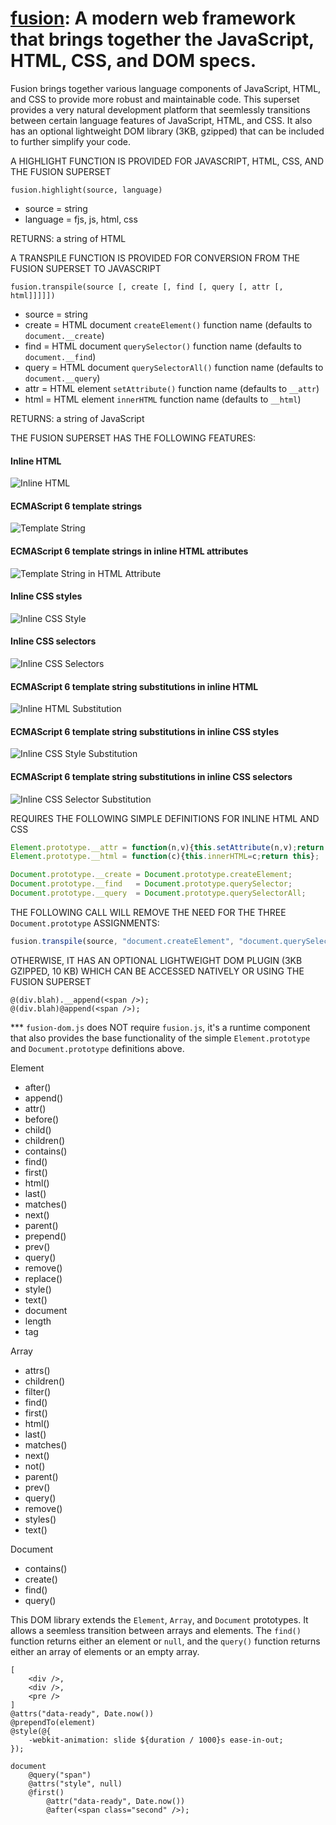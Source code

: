 # [fusion](http://www.fusionlang.org/): A modern web framework that brings together the JavaScript, HTML, CSS, and DOM specs.

Fusion brings together various language components of JavaScript, HTML, and CSS to provide more robust and maintainable code.
This superset provides a very natural development platform that seemlessly transitions between certain language features of JavaScript, HTML, and CSS.
It also has an optional lightweight DOM library (3KB, gzipped) that can be included to further simplify your code.

A HIGHLIGHT FUNCTION IS PROVIDED FOR JAVASCRIPT, HTML, CSS, AND THE FUSION SUPERSET
```text
fusion.highlight(source, language)
```
* source   = string
* language = fjs, js, html, css

RETURNS: a string of HTML

A TRANSPILE FUNCTION IS PROVIDED FOR CONVERSION FROM THE FUSION SUPERSET TO JAVASCRIPT
```text
fusion.transpile(source [, create [, find [, query [, attr [, html]]]]])
```
* source = string
* create = HTML document `createElement()` function name (defaults to `document.__create`)
* find   = HTML document `querySelector()` function name (defaults to `document.__find`)
* query  = HTML document `querySelectorAll()` function name (defaults to `document.__query`)
* attr   = HTML element `setAttribute()` function name (defaults to `__attr`)
* html   = HTML element `innerHTML` function name (defaults to `__html`)

RETURNS: a string of JavaScript

THE FUSION SUPERSET HAS THE FOLLOWING FEATURES:

#### Inline HTML

![Inline HTML](http://cdn.gaulinsoft.com/fusion/readme_inline_html.png)

#### ECMAScript 6 template strings

![Template String](http://cdn.gaulinsoft.com/fusion/readme_harmony_templatestring.png)

#### ECMAScript 6 template strings in inline HTML attributes

![Template String in HTML Attribute](http://cdn.gaulinsoft.com/fusion/readme_inline_html_templatestrings.png)

#### Inline CSS styles

![Inline CSS Style](http://cdn.gaulinsoft.com/fusion/readme_inline_css_object.png)

#### Inline CSS selectors

![Inline CSS Selectors](http://cdn.gaulinsoft.com/fusion/readme_inline_css_selectors.png)

#### ECMAScript 6 template string substitutions in inline HTML

![Inline HTML Substitution](http://cdn.gaulinsoft.com/fusion/readme_inline_html_substitution.png)

#### ECMAScript 6 template string substitutions in inline CSS styles

![Inline CSS Style Substitution](http://cdn.gaulinsoft.com/fusion/readme_inline_css_object_substitution.png)

#### ECMAScript 6 template string substitutions in inline CSS selectors

![Inline CSS Selector Substitution](http://cdn.gaulinsoft.com/fusion/readme_inline_css_selector_substitution.png)


REQUIRES THE FOLLOWING SIMPLE DEFINITIONS FOR INLINE HTML AND CSS
```javascript
Element.prototype.__attr = function(n,v){this.setAttribute(n,v);return this};
Element.prototype.__html = function(c){this.innerHTML=c;return this};

Document.prototype.__create = Document.prototype.createElement;
Document.prototype.__find   = Document.prototype.querySelector;
Document.prototype.__query  = Document.prototype.querySelectorAll;
```

THE FOLLOWING CALL WILL REMOVE THE NEED FOR THE THREE `Document.prototype` ASSIGNMENTS:
```javascript
fusion.transpile(source, "document.createElement", "document.querySelector", "document.querySelectorAll")
```

OTHERWISE, IT HAS AN OPTIONAL LIGHTWEIGHT DOM PLUGIN (3KB GZIPPED, 10 KB)
WHICH CAN BE ACCESSED NATIVELY OR USING THE FUSION SUPERSET
```text
@(div.blah).__append(<span />);
@(div.blah)@append(<span />);
```

*** `fusion-dom.js` does NOT require `fusion.js`, it's a runtime component that also provides the base functionality of the simple `Element.prototype` and `Document.prototype` definitions above.

Element
* after()
* append()
* attr()
* before()
* child()
* children()
* contains()
* find()
* first()
* html()
* last()
* matches()
* next()
* parent()
* prepend()
* prev()
* query()
* remove()
* replace()
* style()
* text()
* document
* length
* tag

Array
* attrs()
* children()
* filter()
* find()
* first()
* html()
* last()
* matches()
* next()
* not()
* parent()
* prev()
* query()
* remove()
* styles()
* text()

Document
* contains()
* create()
* find()
* query()

This DOM library extends the `Element`, `Array`, and `Document` prototypes.
It allows a seemless transition between arrays and elements.
The `find()` function returns either an element or `null`, and the `query()` function returns either an array of elements or an empty array.


```text
[
	<div />,
	<div />,
	<pre />
]
@attrs("data-ready", Date.now())
@prependTo(element)
@style(@{
	-webkit-animation: slide ${duration / 1000}s ease-in-out;
});

document
	@query("span")
	@attrs("style", null)
	@first()
		@attr("data-ready", Date.now())
		@after(<span class="second" />);
```
